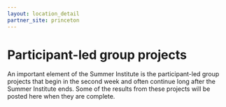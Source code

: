 ```yaml
---
layout: location_detail
partner_site: princeton
---
```


# Participant-led group projects

An important element of the Summer Institute is the participant-led group projects that begin in the second week and often continue long after the Summer Institute ends.  Some of the results from these projects will be posted here when they are complete.
